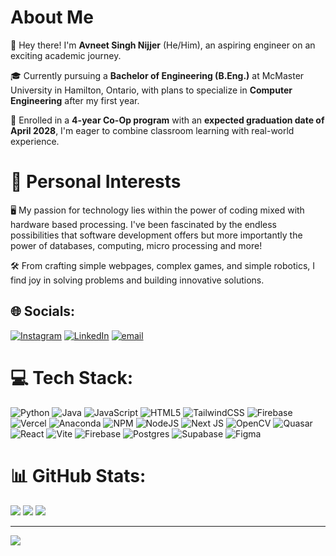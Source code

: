 # About Me

👋 Hey there! I'm **Avneet Singh Nijjer** (He/Him), an aspiring engineer on an exciting academic journey.

🎓 Currently pursuing a **Bachelor of Engineering (B.Eng.)** at McMaster University in Hamilton, Ontario, with plans to specialize in **Computer Engineering** after my first year.

💼 Enrolled in a **4-year Co-Op program** with an **expected graduation date of April 2028**, I'm eager to combine classroom learning with real-world experience.

# 🤔 Personal Interests

🖥️ My passion for technology lies within the power of coding mixed with hardware based processing. I've been fascinated by the endless possibilities that software development offers but more importantly the power of databases, computing, micro processing and more!

🛠️ From crafting simple webpages, complex games, and simple robotics, I find joy in solving problems and building innovative solutions.


## 🌐 Socials:
[![Instagram](https://img.shields.io/badge/Instagram-%23E4405F.svg?logo=Instagram&logoColor=white)](https://instagram.com/avneetnijjer) [![LinkedIn](https://img.shields.io/badge/LinkedIn-%230077B5.svg?logo=linkedin&logoColor=white)](https://linkedin.com/in/avneet-singh-nijjer) [![email](https://img.shields.io/badge/Email-D14836?logo=gmail&logoColor=white)](mailto:nijjea1@mcmaster.ca) 

# 💻 Tech Stack:
![Python](https://img.shields.io/badge/python-3670A0?style=for-the-badge&logo=python&logoColor=ffdd54) ![Java](https://img.shields.io/badge/java-%23ED8B00.svg?style=for-the-badge&logo=openjdk&logoColor=white) ![JavaScript](https://img.shields.io/badge/javascript-%23323330.svg?style=for-the-badge&logo=javascript&logoColor=%23F7DF1E) ![HTML5](https://img.shields.io/badge/html5-%23E34F26.svg?style=for-the-badge&logo=html5&logoColor=white) ![TailwindCSS](https://img.shields.io/badge/tailwindcss-%2338B2AC.svg?style=for-the-badge&logo=tailwind-css&logoColor=white) ![Firebase](https://img.shields.io/badge/firebase-%23039BE5.svg?style=for-the-badge&logo=firebase) ![Vercel](https://img.shields.io/badge/vercel-%23000000.svg?style=for-the-badge&logo=vercel&logoColor=white) ![Anaconda](https://img.shields.io/badge/Anaconda-%2344A833.svg?style=for-the-badge&logo=anaconda&logoColor=white) ![NPM](https://img.shields.io/badge/NPM-%23CB3837.svg?style=for-the-badge&logo=npm&logoColor=white) ![NodeJS](https://img.shields.io/badge/node.js-6DA55F?style=for-the-badge&logo=node.js&logoColor=white) ![Next JS](https://img.shields.io/badge/Next-black?style=for-the-badge&logo=next.js&logoColor=white) ![OpenCV](https://img.shields.io/badge/opencv-%23white.svg?style=for-the-badge&logo=opencv&logoColor=white) ![Quasar](https://img.shields.io/badge/Quasar-16B7FB?style=for-the-badge&logo=quasar&logoColor=black) ![React](https://img.shields.io/badge/react-%2320232a.svg?style=for-the-badge&logo=react&logoColor=%2361DAFB) ![Vite](https://img.shields.io/badge/vite-%23646CFF.svg?style=for-the-badge&logo=vite&logoColor=white) ![Firebase](https://img.shields.io/badge/firebase-a08021?style=for-the-badge&logo=firebase&logoColor=ffcd34) ![Postgres](https://img.shields.io/badge/postgres-%23316192.svg?style=for-the-badge&logo=postgresql&logoColor=white) ![Supabase](https://img.shields.io/badge/Supabase-3ECF8E?style=for-the-badge&logo=supabase&logoColor=white) ![Figma](https://img.shields.io/badge/figma-%23F24E1E.svg?style=for-the-badge&logo=figma&logoColor=white)
# 📊 GitHub Stats:
![](https://github-readme-stats.vercel.app/api?username=AvneetNijjer&theme=dark&hide_border=false&include_all_commits=true&count_private=true)
![](https://nirzak-streak-stats.vercel.app/?user=AvneetNijjer&theme=dark&hide_border=false)
![](https://github-readme-stats.vercel.app/api/top-langs/?username=AvneetNijjer&theme=dark&hide_border=false&include_all_commits=true&count_private=true&layout=compact)

---
[![](https://visitcount.itsvg.in/api?id=AvneetNijjer&icon=0&color=0)](https://visitcount.itsvg.in)

<!-- Proudly created with GPRM ( https://gprm.itsvg.in ) -->
